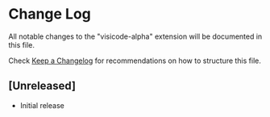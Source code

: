 # Change Log

All notable changes to the "visicode-alpha" extension will be documented in this file.

Check [Keep a Changelog](http://keepachangelog.com/) for recommendations on how to structure this file.

## [Unreleased]

- Initial release